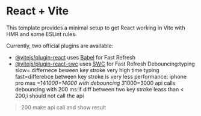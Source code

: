 # React + Vite

This template provides a minimal setup to get React working in Vite with HMR and some ESLint rules.

Currently, two official plugins are available:

- [@vitejs/plugin-react](https://github.com/vitejs/vite-plugin-react/blob/main/packages/plugin-react/README.md) uses [Babel](https://babeljs.io/) for Fast Refresh
- [@vitejs/plugin-react-swc](https://github.com/vitejs/vite-plugin-react-swc) uses [SWC](https://swc.rs/) for Fast Refresh
Debouncing:typing slow=.differnece beween key stroke very high time
typing fast=differebce between key stroke is very less
performance:
iphone pro max =14*1000=14000
with debouncing 3*1000=3000 api calls
debouncing with 200 ms:if diff between two key stroke leass than < 200,i should not call the api
> 200 make api call and show result
